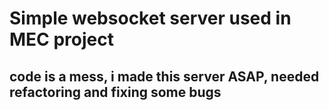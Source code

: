 # Simple websocket server used in MEC project

## code is a mess, i made this server ASAP, needed refactoring and fixing some bugs
